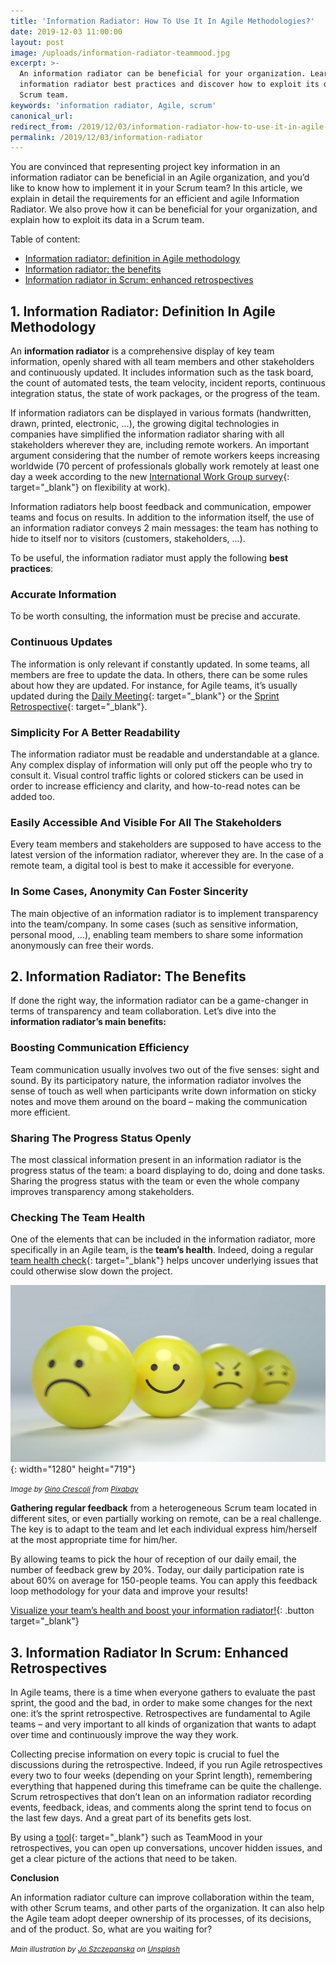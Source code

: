 ```yaml
---
title: 'Information Radiator: How To Use It In Agile Methodologies?'
date: 2019-12-03 11:00:00
layout: post
image: /uploads/information-radiator-teammood.jpg
excerpt: >-
  An information radiator can be beneficial for your organization. Learn the
  information radiator best practices and discover how to exploit its data in a
  Scrum team.
keywords: 'information radiator, Agile, scrum'
canonical_url:
redirect_from: /2019/12/03/information-radiator-how-to-use-it-in-agile-methodologies.html
permalink: /2019/12/03/information-radiator
---
```


You are convinced that representing project key information in an information radiator can be beneficial in an Agile organization, and you’d like to know how to implement it in your Scrum team? In this article, we explain in detail the requirements for an efficient and agile Information Radiator. We also prove how it can be beneficial for your organization, and explain how to exploit its data in a Scrum team.

Table of content:

* [Information radiator: definition in Agile methodology](#information-radiator-definition)
* [Information radiator: the benefits](#information-radiator-benefits)
* [Information radiator in Scrum: enhanced retrospectives](#information-radiator-in-scrum)

## 1\. Information Radiator: Definition In Agile Methodology

An **information radiator** is a comprehensive display of key team information, openly shared with all team members and other stakeholders and continuously updated. It includes information such as the task board, the count of automated tests, the team velocity, incident reports, continuous integration status, the state of work packages, or the progress of the team.&nbsp;

If information radiators can be displayed in various formats (handwritten, drawn, printed, electronic, …), the growing digital technologies in companies have simplified the information radiator sharing with all stakeholders wherever they are, including remote workers. An important argument considering that the number of remote workers keeps increasing worldwide (70 percent of professionals globally work remotely at least one day a week according to the new [International Work Group survey](https://www.iwgplc.com/global-workspace-survey-2019){: target="_blank"} on flexibility at work).&nbsp;

Information radiators help boost feedback and communication, empower teams and focus on results. In addition to the information itself, the use of an information radiator conveys 2 main messages: the team has nothing to hide to itself nor to visitors (customers, stakeholders, …).

To be useful, the information radiator must apply the following **best practices**\:

### Accurate Information

To be worth consulting, the information must be precise and accurate.&nbsp;

### Continuous Updates&nbsp;

The information is only relevant if constantly updated. In some teams, all members are free to update the data. In others, there can be some rules about how they are updated. For instance, for Agile teams, it’s usually updated during the [Daily Meeting](https://blog.teammood.com/2018/04/18/best-practices-to-run-effective-daily-standup-meetings.html){: target="_blank"} or the [Sprint Retrospective](https://blog.teammood.com/2018/02/07/a-simple-guide-to-run-agile-retrospectives.html){: target="_blank"}.

### Simplicity For A Better Readability

The information radiator must be readable and understandable at a glance. Any complex display of information will only put off the people who try to consult it. Visual control traffic lights or colored stickers can be used in order to increase efficiency and clarity, and how-to-read notes can be added too.

### Easily Accessible And Visible For All The Stakeholders

Every team members and stakeholders are supposed to have access to the latest version of the information radiator, wherever they are. In the case of a remote team, a digital tool is best to make it accessible for everyone.

### In Some Cases, Anonymity Can Foster Sincerity

The main objective of an information radiator is to implement transparency into the team/company. In some cases (such as sensitive information, personal mood, …), enabling team members to share some information anonymously can free their words.

## 2\. Information Radiator: The Benefits&nbsp;

If done the right way, the information radiator can be a game-changer in terms of transparency and team collaboration. Let’s dive into the **information radiator’s main benefits:**

### Boosting Communication Efficiency

Team communication usually involves two out of the five senses: sight and sound. By its participatory nature, the information radiator involves the sense of touch as well when participants write down information on sticky notes and move them around on the board – making the communication more efficient.&nbsp;

### Sharing The Progress Status Openly

The most classical information present in an information radiator is the progress status of the team: a board displaying to do, doing and done tasks. Sharing the progress status with the team or even the whole company improves transparency among stakeholders.

### Checking The Team Health

One of the elements that can be included in the information radiator, more specifically in an Agile team, is the **team’s health**. Indeed, doing a regular [team health check](https://blog.teammood.com/2019/03/29/why-doing-team-health-checks.html){: target="_blank"} helps uncover underlying issues that could otherwise slow down the project.

![Team health check in information radiator](/uploads/information-radiator-checking-team-health-teammood.jpg "Team health check in information radiator"){: width="1280" height="719"}

<small><em>Image by&nbsp;<a target="_blank" href="https://pixabay.com/fr/users/AbsolutVision-6158753/?utm_source=link-attribution&amp;utm_medium=referral&amp;utm_campaign=image&amp;utm_content=2979107">Gino Crescoli</a>&nbsp;from&nbsp;<a target="_blank" href="https://pixabay.com/fr/?utm_source=link-attribution&amp;utm_medium=referral&amp;utm_campaign=image&amp;utm_content=2979107">Pixabay</a></em></small>

**Gathering regular feedback** from a heterogeneous Scrum team located in different sites, or even partially working on remote, can be a real challenge. The key is to adapt to the team and let each individual express him/herself at the most appropriate time for him/her.

By allowing teams to pick the hour of reception of our daily email, the number of feedback grew by 20%. Today, our daily participation rate is about 60% on average for 150-people teams. You can apply this feedback loop methodology for your data and improve your results\!&nbsp;

[Visualize your team’s health and boost your information radiator\!](https://app.teammood.com/signup){: .button target="_blank"}

## 3\. Information Radiator In Scrum: Enhanced Retrospectives

In Agile teams, there is a time when everyone gathers to evaluate the past sprint, the good and the bad, in order to make some changes for the next one: it’s the sprint retrospective. Retrospectives are fundamental to Agile teams – and very important to all kinds of organization that wants to adapt over time and continuously improve the way they work.&nbsp;

Collecting precise information on every topic is crucial to fuel the discussions during the retrospective. Indeed, if you run Agile retrospectives every two to four weeks (depending on your Sprint length), remembering everything that happened during this timeframe can be quite the challenge. Scrum retrospectives that don’t lean on an information radiator recording events, feedback, ideas, and comments along the sprint tend to focus on the last few days. And a great part of its benefits gets lost.&nbsp;

By using a [tool](https://www.teammood.com/en/agile-retrospective-tools-ideas/){: target="_blank"} such as TeamMood in your retrospectives, you can open up conversations, uncover hidden issues, and get a clear picture of the actions that need to be taken.&nbsp;

**Conclusion&nbsp;**

An information radiator culture can improve collaboration within the team, with other Scrum teams, and other parts of the organization. It can also help the Agile team adopt deeper ownership of its processes, of its decisions, and of the product. So, what are you waiting for?

<small><em>Main illustration by&nbsp;<a target="_blank" href="https://unsplash.com/@joszczepanska?utm_source=unsplash&amp;utm_medium=referral&amp;utm_content=creditCopyText">Jo Szczepanska</a>&nbsp;on&nbsp;<a target="_blank" href="https://unsplash.com/?utm_source=unsplash&amp;utm_medium=referral&amp;utm_content=creditCopyText">Unsplash</a></em></small>